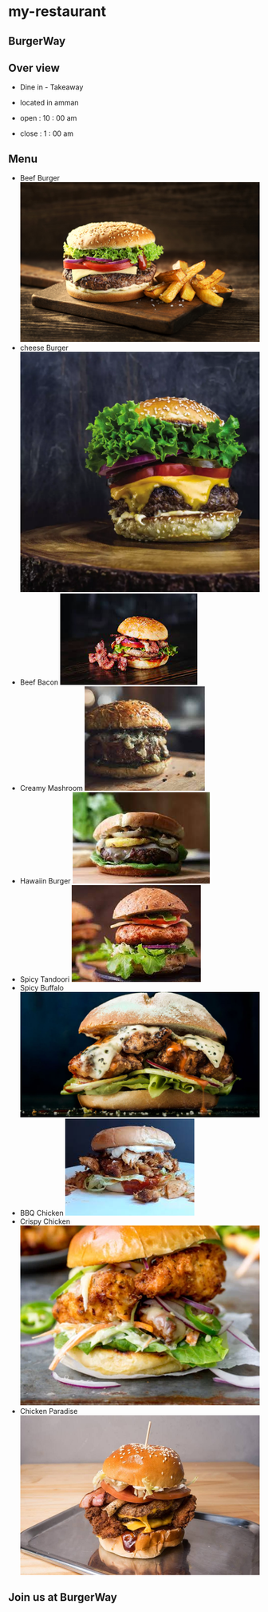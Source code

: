 # my-restaurant

## BurgerWay 

## Over view 
* Dine in - Takeaway

* located in amman

* open : 10 : 00 am 

* close : 1 : 00 am

## Menu
* Beef Burger ![Beef Burger](beef-burger.jpg) 
* cheese Burger ![cheese Burger](cheese%20Burger.webp)
* Beef Bacon ![Beef Bacon](Beef%20Bacon.jpg)
* Creamy Mashroom ![Creamy Mashroom ](Creamy%20Mashroom.jpg)
* Hawaiin Burger ![ Hawaiin Burger](Hawaiin%20Burger.jpg)
* Spicy Tandoori ![Spicy Tandoori](Spicy%20Tandoori.jpg)
* Spicy Buffalo ![ Spicy Buffalo](Spicy%20Buffalo.jpg)
* BBQ Chicken ![BBQ Chicken](BBQ%20Chicken.jpg)
* Crispy Chicken ![Crispy Chicken](Crispy%20Chicken.webp)
* Chicken Paradise ![Chicken Paradise](Chicken%20Paradise.jpg)



## Join us at BurgerWay
